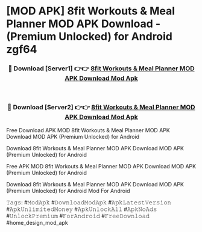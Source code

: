 # [MOD APK] 8fit Workouts & Meal Planner MOD APK Download - (Premium Unlocked) for Android zgf64



<div align="center">
<h3>🔴 Download [Server1] 👉👉 <a href="https://momento.my/?title=8fit_Workouts_&_Meal_Planner_MOD_APK_Download">8fit Workouts & Meal Planner MOD APK Download Mod Apk</a></h3><br>

<h3>🔴 Download [Server2] 👉👉 <a href="https://momento.my/?title=8fit_Workouts_&_Meal_Planner_MOD_APK_Download">8fit Workouts & Meal Planner MOD APK Download Mod Apk</a></h3>
</div>



Free Download APK MOD 8fit Workouts & Meal Planner MOD APK Download MOD APK (Premium Unlocked) for Android

Download 8fit Workouts & Meal Planner MOD APK Download MOD APK (Premium Unlocked) for Android

Free APK MOD 8fit Workouts & Meal Planner MOD APK Download MOD APK (Premium Unlocked) for Android

Download 8fit Workouts & Meal Planner MOD APK Download MOD APK (Premium Unlocked) for Android Mod For Android

𝚃𝚊𝚐𝚜: #𝙼𝚘𝚍𝙰𝚙𝚔 #𝙳𝚘𝚠𝚗𝚕𝚘𝚊𝚍𝙼𝚘𝚍𝙰𝚙𝚔 #𝙰𝚙𝚔𝙻𝚊𝚝𝚎𝚜𝚝𝚅𝚎𝚛𝚜𝚒𝚘𝚗 #𝙰𝚙𝚔𝚄𝚗𝚕𝚒𝚖𝚒𝚝𝚎𝚍𝙼𝚘𝚗𝚎𝚢 #𝙰𝚙𝚔𝚄𝚗𝚕𝚘𝚌𝚔𝙰𝚕𝚕 #𝙰𝚙𝚔𝙽𝚘𝙰𝚍𝚜 #𝚄𝚗𝚕𝚘𝚌𝚔𝙿𝚛𝚎𝚖𝚒𝚞𝚖 #𝙵𝚘𝚛𝙰𝚗𝚍𝚛𝚘𝚒𝚍 #𝙵𝚛𝚎𝚎𝙳𝚘𝚠𝚗𝚕𝚘𝚊𝚍 #home_design_mod_apk
